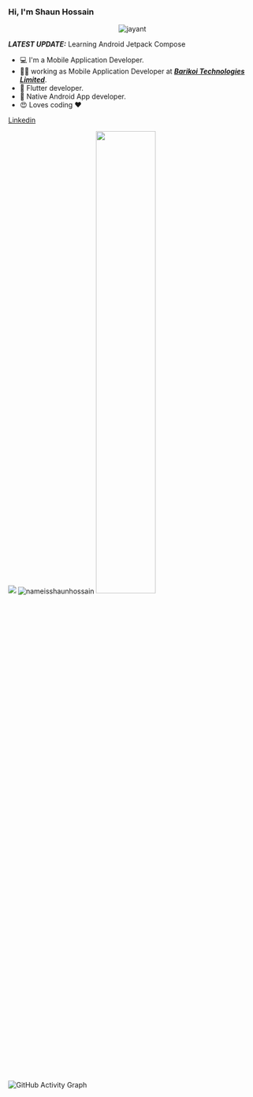 ### Hi, I'm Shaun Hossain
<p align="center"> <img src="https://komarev.com/ghpvc/?username=shaunhossain" alt="jayant" /> </p>

_**LATEST UPDATE:**_ Learning  Android Jetpack Compose

- 💻 I'm a Mobile Application Developer.
- 👨‍💻 working as Mobile Application Developer at ***<a href="https://www.barikoi.com/">Barikoi Technologies Limited</a>***.
- 📱 Flutter developer.
- 📱 Native Android App developer.
- 😍 Loves coding ❤️

<a href="https://www.linkedin.com/in/shaunhossain/"> Linkedin </a>


<img src="https://github-readme-stats.vercel.app/api?username=shaunhossain&&show_icons=true&title_color=161239&icon_color=150829&text_color=692ACF&bg_color=ffffff">

<img align="center" src="https://github-readme-stats.vercel.app/api/top-langs/?username=shaunhossain&theme=black-blue" alt="nameisshaunhossain"/>

<img  src="https://github-readme-streak-stats.herokuapp.com/?user=shaunhossain&theme=tokyonight&hide_border=true" width="49%" >

![GitHub Activity Graph](https://activity-graph.herokuapp.com/graph?username=shaunhossain&bg_color=000000&color=4fff67&line=4fff67&point=ffffff&area=true&hide_border=true)
